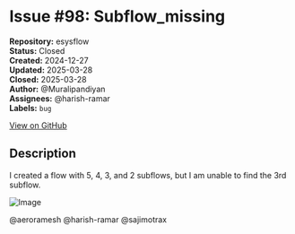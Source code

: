 # Issue #98: Subflow_missing

**Repository:** esysflow  
**Status:** Closed  
**Created:** 2024-12-27  
**Updated:** 2025-03-28  
**Closed:** 2025-03-28  
**Author:** @Muralipandiyan  
**Assignees:** @harish-ramar  
**Labels:** `bug`  

[View on GitHub](https://github.com/Simtestlab/esysflow/issues/98)

## Description

I created a flow with 5, 4, 3, and 2 subflows, but I am unable to find the 3rd subflow.

![Image](https://github.com/user-attachments/assets/ebc1591d-3e1c-455c-85c7-f20086e49ae2)

@aeroramesh @harish-ramar @sajimotrax 